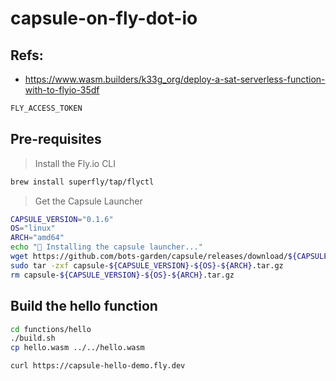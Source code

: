 # capsule-on-fly-dot-io

## Refs:
- https://www.wasm.builders/k33g_org/deploy-a-sat-serverless-function-with-to-flyio-35df

```bash
FLY_ACCESS_TOKEN
```

## Pre-requisites

> Install the Fly.io CLI
```bash
brew install superfly/tap/flyctl
```

> Get the Capsule Launcher
```bash
CAPSULE_VERSION="0.1.6"
OS="linux"
ARCH="amd64"
echo "💊 Installing the capsule launcher..."
wget https://github.com/bots-garden/capsule/releases/download/${CAPSULE_VERSION}/capsule-${CAPSULE_VERSION}-${OS}-${ARCH}.tar.gz
sudo tar -zxf capsule-${CAPSULE_VERSION}-${OS}-${ARCH}.tar.gz
rm capsule-${CAPSULE_VERSION}-${OS}-${ARCH}.tar.gz
```

## Build the hello function

```bash
cd functions/hello
./build.sh
cp hello.wasm ../../hello.wasm
```

```bash
curl https://capsule-hello-demo.fly.dev
```